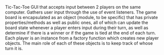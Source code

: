Tic-Tac-Toe GUI that accepts input between 2 players on the same computer. Gathers user input through the use of event listeners. The game board is encapsulated as an object (module, to be specific) that has private properties/methods as well as public ones, all of which can update the board state whenever a player enters input during their turn, as well as determine if there is a winner or if the game is tied at the end of each turn. Each player is an instance from a factory function which creates new player objects. The main role of each of these objects is to keep track of whose turn it is. 